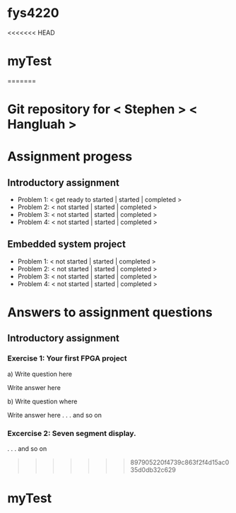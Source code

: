 # fys4220
<<<<<<< HEAD
# myTest
=======
# Git repository for < Stephen > < Hangluah >

# Assignment progess

## Introductory assignment
 - Problem 1: < get ready to started | started | completed >
 - Problem 2: < not started | started | completed >
 - Problem 3: < not started | started | completed >
 - Problem 4: < not started | started | completed >

## Embedded system project
 - Problem 1: < not started | started | completed >
 - Problem 2: < not started | started | completed >
 - Problem 3: < not started | started | completed >
 - Problem 4: < not started | started | completed >


 # Answers to assignment questions

 ## Introductory assignment

 ### Exercise 1: Your first FPGA project

 a) Write question here

 Write answer here

 b) Write question where

 Write answer here
 .
 .
 .
 and so on


 ### Excercise 2: Seven segment display.
 .
 .
 .
 and so on
 
>>>>>>> 897905220f4739c863f2f4d15ac035d0db32c629
# myTest
